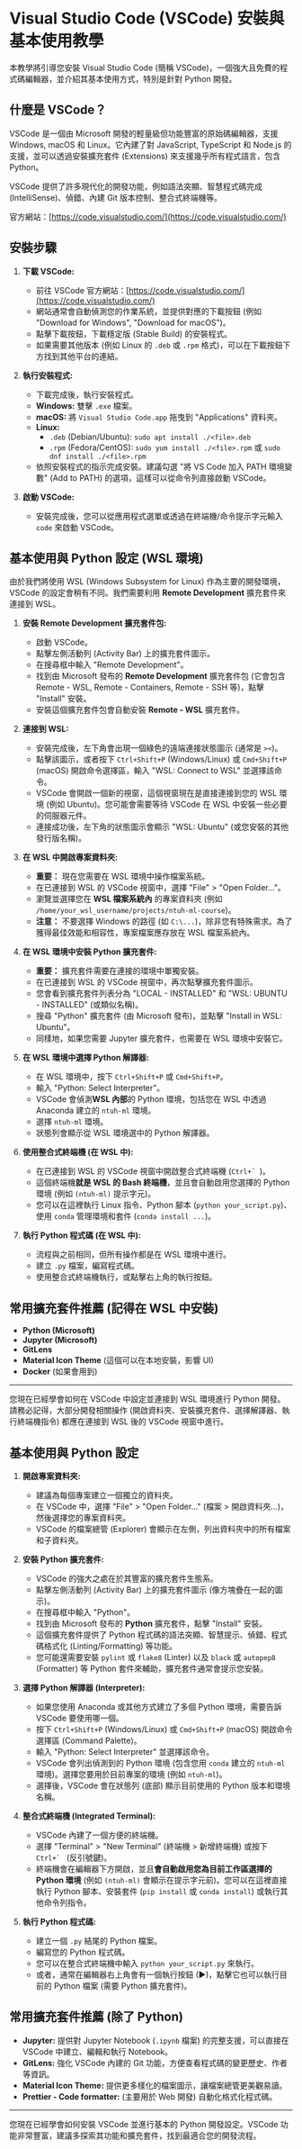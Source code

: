 # Visual Studio Code (VSCode) 安裝與基本使用教學

本教學將引導您安裝 Visual Studio Code (簡稱 VSCode)，一個強大且免費的程式碼編輯器，並介紹其基本使用方式，特別是針對 Python 開發。

## 什麼是 VSCode？

VSCode 是一個由 Microsoft 開發的輕量級但功能豐富的原始碼編輯器，支援 Windows, macOS 和 Linux。它內建了對 JavaScript, TypeScript 和 Node.js 的支援，並可以透過安裝擴充套件 (Extensions) 來支援幾乎所有程式語言，包含 Python。

VSCode 提供了許多現代化的開發功能，例如語法突顯、智慧程式碼完成 (IntelliSense)、偵錯、內建 Git 版本控制、整合式終端機等。

官方網站：[https://code.visualstudio.com/](https://code.visualstudio.com/)

## 安裝步驟

1.  **下載 VSCode:**
    *   前往 VSCode 官方網站：[https://code.visualstudio.com/](https://code.visualstudio.com/)
    *   網站通常會自動偵測您的作業系統，並提供對應的下載按鈕 (例如 "Download for Windows", "Download for macOS")。
    *   點擊下載按鈕，下載穩定版 (Stable Build) 的安裝程式。
    *   如果需要其他版本 (例如 Linux 的 `.deb` 或 `.rpm` 格式)，可以在下載按鈕下方找到其他平台的連結。

2.  **執行安裝程式:**
    *   下載完成後，執行安裝程式。
    *   **Windows:** 雙擊 `.exe` 檔案。
    *   **macOS:** 將 `Visual Studio Code.app` 拖曳到 "Applications" 資料夾。
    *   **Linux:**
        *   `.deb` (Debian/Ubuntu): `sudo apt install ./<file>.deb`
        *   `.rpm` (Fedora/CentOS): `sudo yum install ./<file>.rpm` 或 `sudo dnf install ./<file>.rpm`
    *   依照安裝程式的指示完成安裝。建議勾選 "將 VS Code 加入 PATH 環境變數" (Add to PATH) 的選項，這樣可以從命令列直接啟動 VSCode。

3.  **啟動 VSCode:**
    *   安裝完成後，您可以從應用程式選單或透過在終端機/命令提示字元輸入 `code` 來啟動 VSCode。

## 基本使用與 Python 設定 (WSL 環境)

由於我們將使用 WSL (Windows Subsystem for Linux) 作為主要的開發環境，VSCode 的設定會稍有不同。我們需要利用 **Remote Development** 擴充套件來連接到 WSL。

1.  **安裝 Remote Development 擴充套件包:**
    *   啟動 VSCode。
    *   點擊左側活動列 (Activity Bar) 上的擴充套件圖示。
    *   在搜尋框中輸入 "Remote Development"。
    *   找到由 Microsoft 發布的 **Remote Development** 擴充套件包 (它會包含 Remote - WSL, Remote - Containers, Remote - SSH 等)，點擊 "Install" 安裝。
    *   安裝這個擴充套件包會自動安裝 **Remote - WSL** 擴充套件。

2.  **連接到 WSL:**
    *   安裝完成後，左下角會出現一個綠色的遠端連接狀態圖示 (通常是 `><`)。
    *   點擊該圖示，或者按下 `Ctrl+Shift+P` (Windows/Linux) 或 `Cmd+Shift+P` (macOS) 開啟命令選擇區，輸入 "WSL: Connect to WSL" 並選擇該命令。
    *   VSCode 會開啟一個新的視窗，這個視窗現在是直接連接到您的 WSL 環境 (例如 Ubuntu)。您可能會需要等待 VSCode 在 WSL 中安裝一些必要的伺服器元件。
    *   連接成功後，左下角的狀態圖示會顯示 "WSL: Ubuntu" (或您安裝的其他發行版名稱)。

3.  **在 WSL 中開啟專案資料夾:**
    *   **重要：** 現在您需要在 WSL 環境中操作檔案系統。
    *   在已連接到 WSL 的 VSCode 視窗中，選擇 "File" > "Open Folder..."。
    *   瀏覽並選擇您在 **WSL 檔案系統內** 的專案資料夾 (例如 `/home/your_wsl_username/projects/ntuh-ml-course`)。
    *   **注意：** 不要選擇 Windows 的路徑 (如 `C:\...`)，除非您有特殊需求。為了獲得最佳效能和相容性，專案檔案應存放在 WSL 檔案系統內。

4.  **在 WSL 環境中安裝 Python 擴充套件:**
    *   **重要：** 擴充套件需要在連接的環境中單獨安裝。
    *   在已連接到 WSL 的 VSCode 視窗中，再次點擊擴充套件圖示。
    *   您會看到擴充套件列表分為 "LOCAL - INSTALLED" 和 "WSL: UBUNTU - INSTALLED" (或類似名稱)。
    *   搜尋 "Python" 擴充套件 (由 Microsoft 發布)，並點擊 "Install in WSL: Ubuntu"。
    *   同樣地，如果您需要 Jupyter 擴充套件，也需要在 WSL 環境中安裝它。

5.  **在 WSL 環境中選擇 Python 解譯器:**
    *   在 WSL 環境中，按下 `Ctrl+Shift+P` 或 `Cmd+Shift+P`。
    *   輸入 "Python: Select Interpreter"。
    *   VSCode 會偵測**WSL 內部**的 Python 環境，包括您在 WSL 中透過 Anaconda 建立的 `ntuh-ml` 環境。
    *   選擇 `ntuh-ml` 環境。
    *   狀態列會顯示從 WSL 環境選中的 Python 解譯器。

6.  **使用整合式終端機 (在 WSL 中):**
    *   在已連接到 WSL 的 VSCode 視窗中開啟整合式終端機 (``Ctrl+` ``)。
    *   這個終端機**就是 WSL 的 Bash 終端機**，並且會自動啟用您選擇的 Python 環境 (例如 `(ntuh-ml)` 提示字元)。
    *   您可以在這裡執行 Linux 指令、Python 腳本 (`python your_script.py`)、使用 `conda` 管理環境和套件 (`conda install ...`)。

7.  **執行 Python 程式碼 (在 WSL 中):**
    *   流程與之前相同，但所有操作都是在 WSL 環境中進行。
    *   建立 `.py` 檔案，編寫程式碼。
    *   使用整合式終端機執行，或點擊右上角的執行按鈕。

## 常用擴充套件推薦 (記得在 WSL 中安裝)

*   **Python (Microsoft)**
*   **Jupyter (Microsoft)**
*   **GitLens**
*   **Material Icon Theme** (這個可以在本地安裝，影響 UI)
*   **Docker** (如果會用到)

---

您現在已經學會如何在 VSCode 中設定並連接到 WSL 環境進行 Python 開發。請務必記得，大部分開發相關操作 (開啟資料夾、安裝擴充套件、選擇解譯器、執行終端機指令) 都應在連接到 WSL 後的 VSCode 視窗中進行。

## 基本使用與 Python 設定

1.  **開啟專案資料夾:**
    *   建議為每個專案建立一個獨立的資料夾。
    *   在 VSCode 中，選擇 "File" > "Open Folder..." (檔案 > 開啟資料夾...)，然後選擇您的專案資料夾。
    *   VSCode 的檔案總管 (Explorer) 會顯示在左側，列出資料夾中的所有檔案和子資料夾。

2.  **安裝 Python 擴充套件:**
    *   VSCode 的強大之處在於其豐富的擴充套件生態系。
    *   點擊左側活動列 (Activity Bar) 上的擴充套件圖示 (像方塊疊在一起的圖示)。
    *   在搜尋框中輸入 "Python"。
    *   找到由 Microsoft 發布的 **Python** 擴充套件，點擊 "Install" 安裝。
    *   這個擴充套件提供了 Python 程式碼的語法突顯、智慧提示、偵錯、程式碼格式化 (Linting/Formatting) 等功能。
    *   您可能還需要安裝 `pylint` 或 `flake8` (Linter) 以及 `black` 或 `autopep8` (Formatter) 等 Python 套件來輔助，擴充套件通常會提示您安裝。

3.  **選擇 Python 解譯器 (Interpreter):**
    *   如果您使用 Anaconda 或其他方式建立了多個 Python 環境，需要告訴 VSCode 要使用哪一個。
    *   按下 `Ctrl+Shift+P` (Windows/Linux) 或 `Cmd+Shift+P` (macOS) 開啟命令選擇區 (Command Palette)。
    *   輸入 "Python: Select Interpreter" 並選擇該命令。
    *   VSCode 會列出偵測到的 Python 環境 (包含您用 `conda` 建立的 `ntuh-ml` 環境)。選擇您要用於目前專案的環境 (例如 `ntuh-ml`)。
    *   選擇後，VSCode 會在狀態列 (底部) 顯示目前使用的 Python 版本和環境名稱。

4.  **整合式終端機 (Integrated Terminal):**
    *   VSCode 內建了一個方便的終端機。
    *   選擇 "Terminal" > "New Terminal" (終端機 > 新增終端機) 或按下 ``Ctrl+` `` (反引號鍵)。
    *   終端機會在編輯器下方開啟，並且**會自動啟用您為目前工作區選擇的 Python 環境** (例如 `(ntuh-ml)` 會顯示在提示字元前)。您可以在這裡直接執行 Python 腳本、安裝套件 (`pip install` 或 `conda install`) 或執行其他命令列指令。

5.  **執行 Python 程式碼:**
    *   建立一個 `.py` 結尾的 Python 檔案。
    *   編寫您的 Python 程式碼。
    *   您可以在整合式終端機中輸入 `python your_script.py` 來執行。
    *   或者，通常在編輯器右上角會有一個執行按鈕 (▶)，點擊它也可以執行目前的 Python 檔案 (需要 Python 擴充套件)。

## 常用擴充套件推薦 (除了 Python)

*   **Jupyter:** 提供對 Jupyter Notebook (`.ipynb` 檔案) 的完整支援，可以直接在 VSCode 中建立、編輯和執行 Notebook。
*   **GitLens:** 強化 VSCode 內建的 Git 功能，方便查看程式碼的變更歷史、作者等資訊。
*   **Material Icon Theme:** 提供更多樣化的檔案圖示，讓檔案總管更美觀易讀。
*   **Prettier - Code formatter:** (主要用於 Web 開發) 自動化格式化程式碼。

---

您現在已經學會如何安裝 VSCode 並進行基本的 Python 開發設定。VSCode 功能非常豐富，建議多探索其功能和擴充套件，找到最適合您的開發流程。 